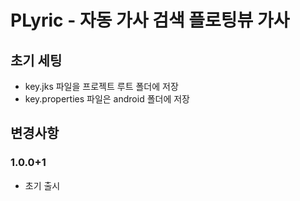 # PLyric - 자동 가사 검색 플로팅뷰 가사


## 초기 세팅

* key.jks 파일을 프로젝트 루트 폴더에 저장
* key.properties 파일은 android 폴더에 저장



## 변경사항

### 1.0.0+1

- 초기 출시
